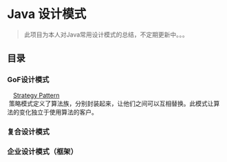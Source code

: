Java 设计模式
==========

>此项目为本人对Java常用设计模式的总结，不定期更新中。。。


目录
----

### GoF设计模式
&emsp;[Strategy Pattern](https://github.com/whetherlove/designPatterns/tree/master/src/GoF/strategyPattern)<br />
&nbsp;策略模式定义了算法族，分别封装起来，让他们之间可以互相替换。此模式让算法的变化独立于使用算法的客户。


### 复合设计模式
  


### 企业设计模式（框架）


